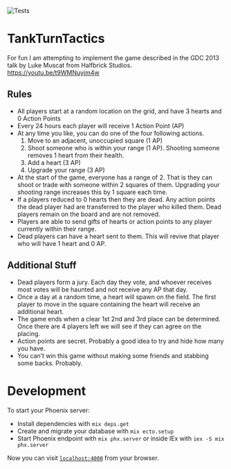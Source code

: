 ![Tests](https://github.com/jbosse/tank_turn_tactics/actions/workflows/elixir.yml/badge.svg)

# TankTurnTactics
For fun I am attempting to implement the game described in the GDC 2013 talk by Luke Muscat from Halfbrick Studios.
https://youtu.be/t9WMNuyjm4w

## Rules
* All players start at a random location on the grid, and have 3 hearts and 0 Action Points
* Every 24 hours each player will receive 1 Action Point (AP)
* At any time you like, you can do one of the four following actions.
  1. Move to an adjacent, unoccupied square (1 AP)
  1. Shoot someone who is within your range (1 AP). Shooting someone removes 1 heart from their health.
  1. Add a heart (3 AP)
  1. Upgrade your range (3 AP)
* At the start of the game, everyone has a range of 2. That is they can shoot or trade with someone within 2 squares of them. Upgrading your shooting range increases this by 1 square each time.
* If a players reduced to 0 hearts then they are dead. Any action points the dead player had are transferred to the player who killed them. Dead players remain on the board and are not removed.
* Players are able to send gifts of hearts or action points to any player currently within their range.
* Dead players can have a heart sent to them. This will revive that player who will have 1 heart and 0 AP.

## Additional Stuff
* Dead players form a jury. Each day they vote, and whoever receives most votes will be haunted and not receive any AP that day.
* Once a day at a random time, a heart will spawn on the field. The first player to move in the square containing the heart will receive an additional heart.
* The game ends when a clear 1st 2nd and 3rd place can be determined. Once there are 4 players left we will see if they can agree on the placing.
* Action points are secret. Probably a good idea to try and hide how many you have.
* You can’t win this game without making some friends and stabbing some backs. Probably.

# Development

To start your Phoenix server:

  * Install dependencies with `mix deps.get`
  * Create and migrate your database with `mix ecto.setup`
  * Start Phoenix endpoint with `mix phx.server` or inside IEx with `iex -S mix phx.server`

Now you can visit [`localhost:4000`](http://localhost:4000) from your browser.
